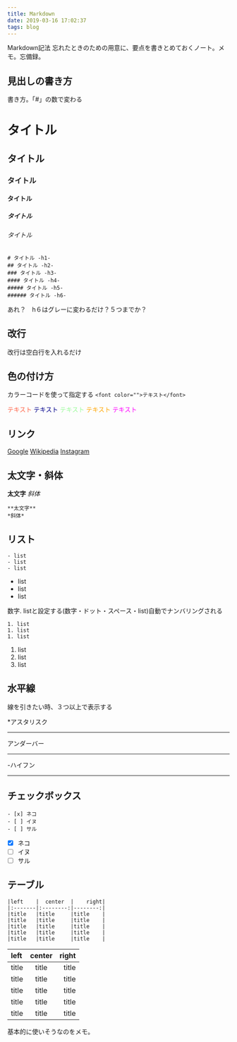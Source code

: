 ```yaml
---
title: Markdown
date: 2019-03-16 17:02:37
tags: blog
---
```

Markdown記法 忘れたときのための用意に、要点を書きとめておくノート。メモ。忘備録。

## 見出しの書き方

書き方。「#」の数で変わる

# タイトル
## タイトル
### タイトル
#### タイトル
##### タイトル  
###### タイトル

```
# タイトル -h1-
## タイトル -h2-
### タイトル -h3-
#### タイトル -h4-
##### タイトル -h5-
###### タイトル -h6-
```
あれ？　h６はグレーに変わるだけ？５つまでか？

<!--- more --->

## 改行

改行は空白行を入れるだけ

## 色の付け方
カラーコードを使って指定する
`<font color="">テキスト</font>`

<!-- カラーコードで指定する方法 -->
<font color="ff6347">テキスト</font>
<font color="00008b">テキスト</font>
<font color="98fb98">テキスト</font>
<font color="ffa500">テキスト</font>
<font color="ff00ff">テキスト</font>

## リンク

[Google](http://google.com)
[Wikipedia](https://ja.wikipedia.org/)
[Instagram](https://www.instagram.com)


## 太文字・斜体

**太文字**
*斜体*

```
**太文字**
*斜体*
```

## リスト

```
- list
- list
- list
```

- list
- list
- list

数字. listと設定する(数字・ドット・スペース・list)自動でナンバリングされる

```
1. list
1. list
1. list
```
1. list
1. list
1. list



## 水平線
線を引きたい時、３つ以上で表示する

*アスタリスク
***

アンダーバー
___

-ハイフン

---

## チェックボックス
```
- [x] ネコ
- [ ] イヌ
- [ ] サル
```

- [x] ネコ
- [ ] イヌ
- [ ] サル

## テーブル
```
|left    |  center  |    right|
|:-------|:--------:|--------:|
|title   |title     |title    |
|title   |title     |title    |
|title   |title     |title    |
|title   |title     |title    |
|title   |title     |title    |
```

|left    |  center  |    right|
|:-------|:--------:|--------:|
|title   |title     |title    |
|title   |title     |title    |
|title   |title     |title    |
|title   |title     |title    |
|title   |title     |title    |


基本的に使いそうなのをメモ。